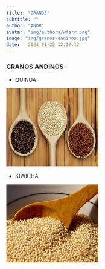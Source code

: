 ```yaml
---
title:  "GRANOS"
subtitle: ""
author: "ANDR"
avatar: "img/authors/wferr.png"
image: "img/granos-andinos.jpg"
date:   2021-01-22 12:12:12
---
```


### GRANOS ANDINOS
- QUINUA

![Caption for the picture.](img\granos/quinua.jpg)

- KIWICHA

![Caption for the picture.](img\granos/kiwicha.jpg)

